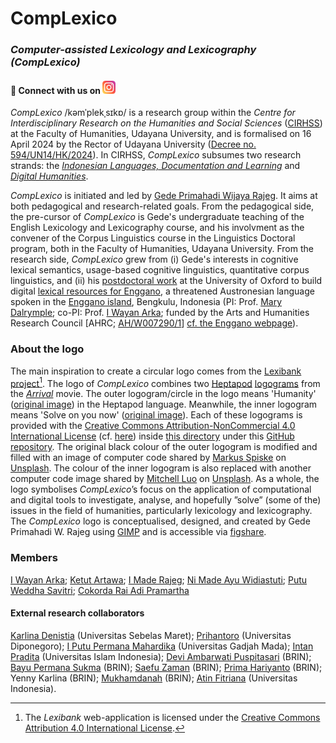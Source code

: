 # CompLexico

### *Computer-assisted Lexicology and Lexicography (CompLexico)*

#### 🤝 Connect with us on <a href="https://www.instagram.com/complexico.unud/"><img src="https://raw.githubusercontent.com/complexico/.github/main/images/instagram.svg" alt="CompLexico | Instagram" width="21px"/></a>

*CompLexico* /kəmˈplekˌsɪkɒ/ is a research group within the *Centre for Interdisciplinary Research on the Humanities and Social Sciences* ([CIRHSS](https://www.cirhss.org/)) at the Faculty of Humanities, Udayana University, and is formalised on 16 April 2024 by the Rector of Udayana University ([Decree no. 594/UN14/HK/2024](https://drive.google.com/file/d/1jvZEC-tn-BLlpm7VPuE7_CbH6CzZDEJQ/view?usp=sharing)). In CIRHSS, *CompLexico* subsumes two research strands: the [*Indonesian Languages, Documentation and Learning*](https://www.cirhss.org/our-research/indonesian-languages-documentation-and-learning/) and [*Digital Humanities*](https://www.cirhss.org/our-research/digital-humanities/).  

*CompLexico* is initiated and led by [Gede Primahadi Wijaya Rajeg](https://orcid.org/0000-0002-2047-8621). It aims at both pedagogical and research-related goals. From the pedagogical side, the pre-cursor of *CompLexico* is Gede's undergraduate teaching of the English Lexicology and Lexicography course, and his involvment as the convener of the Corpus Linguistics course in the Linguistics Doctoral program, both in the Faculty of Humanities, Udayana University. From the research side, *CompLexico* grew from (i) Gede's interests in cognitive lexical semantics, usage-based cognitive linguistics, quantitative corpus linguistics, and (ii) his [postdoctoral work](https://www.ling-phil.ox.ac.uk/people/gede-rajeg) at the University of Oxford to build digital [lexical resources for Enggano](https://portal.sds.ox.ac.uk/Lexical_resources_for_Enggano), a threatened Austronesian language spoken in the [Enggano island](https://maps.app.goo.gl/9TZcjHvqeQWNcuUA7), Bengkulu, Indonesia (PI: Prof. [Mary Dalrymple](https://www.ling-phil.ox.ac.uk/people/mary-dalrymple); co-PI: Prof. [I Wayan Arka](https://researchprofiles.anu.edu.au/en/persons/wayan-arka); funded by the Arts and Humanities Research Council [AHRC; [AH/W007290/1](https://gtr.ukri.org/projects?ref=AH%2FW007290%2F1)] [cf. the Enggano webpage](https://enggano.ling-phil.ox.ac.uk/)).

### About the logo

The main inspiration to create a circular logo comes from the [Lexibank project](https://lexibank.clld.org/)[^1]. The logo of *CompLexico* combines two [Heptapod](https://aliens.fandom.com/wiki/Heptapod) <a href="https://en.wikiquote.org/wiki/Arrival_(film)#:~:text=Because%20unlike%20speech%2C%20a%20logogram,Linguists%20call%20this%20nonlinear%20orthography." target="_blank">logograms</a> from the [*Arrival*](https://www.imdb.com/title/tt2543164/) movie. The outer logogram/circle in the logo means 'Humanity' ([original image](https://github.com/WolframResearch/Arrival-Movie-Live-Coding/blob/master/ScriptLogoJpegs/Humanity1.jpg)) in the Heptapod language. Meanwhile, the inner logogram means 'Solve on you now' ([original image](https://github.com/WolframResearch/Arrival-Movie-Live-Coding/blob/master/ScriptLogoJpegs/SolveOnYouNow1.jpg)). Each of these logograms is provided with the [Creative Commons Attribution-NonCommercial 4.0 International License](http://creativecommons.org/licenses/by-nc/4.0/) (cf. [here](https://github.com/WolframResearch/Arrival-Movie-Live-Coding/blob/master/COPYING.md)) inside [this directory](https://github.com/WolframResearch/Arrival-Movie-Live-Coding/tree/master/ScriptLogoJpegs) under this [GitHub repository](https://github.com/WolframResearch/Arrival-Movie-Live-Coding/tree/master). The original black colour of the outer logogram is modified and filled with an image of computer code shared by [Markus Spiske](https://unsplash.com/@markusspiske?utm_content=creditCopyText&utm_medium=referral&utm_source=unsplash) on [Unsplash](https://unsplash.com/photos/matrix-movie-still-iar-afB0QQw?utm_content=creditCopyText&utm_medium=referral&utm_source=unsplash). The colour of the inner logogram is also replaced with another computer code image shared by [Mitchell Luo](https://unsplash.com/@mitchel3uo?utm_content=creditCopyText&utm_medium=referral&utm_source=unsplash) on [Unsplash](https://unsplash.com/photos/black-and-white-striped-textile-FWoq_ldWlNQ?utm_content=creditCopyText&utm_medium=referral&utm_source=unsplash). As a whole, the logo symbolises *CompLexico*’s focus on the application of computational and digital tools to investigate, analyse, and hopefully ”solve” (some of the) issues in the field of humanities, particularly lexicology and lexicography. The *CompLexico* logo is conceptualised, designed, and created by Gede Primahadi W. Rajeg using [GIMP](https://www.gimp.org/) and is accessible via [figshare](https://doi.org/10.6084/m9.figshare.25744971).

[^1]: The *Lexibank* web-application is licensed under the [Creative Commons Attribution 4.0 International License](http://creativecommons.org/licenses/by/4.0/).

### Members

<a href="https://researchprofiles.anu.edu.au/en/persons/wayan-arka" target="_blank">I Wayan Arka</a>; <a href="https://udayananetworking.unud.ac.id/professor/1784" target="_blank">Ketut Artawa</a>; <a href="https://udayananetworking.unud.ac.id/lecturer/1817-i-made-rajeg" target="_blank">I Made Rajeg</a>; [Ni Made Ayu Widiastuti](https://udayananetworking.unud.ac.id/lecturer/1895-ni-made-ayu-widiastuti); [Putu Weddha Savitri](https://udayananetworking.unud.ac.id/lecturer/credential/1888-putu-weddha-savitri); [Cokorda Rai Adi Pramartha](https://udayananetworking.unud.ac.id/lecturer/2379-cokorda-rai-adi-pramartha)

#### External research collaborators

[Karlina Denistia](https://almi.or.id/view/anggota-almi/entry/1951/) (Universitas Sebelas Maret); [Prihantoro](https://sites.google.com/live.undip.ac.id/prihantoro/home) (Universitas Diponegoro); [I Putu Permana Mahardika](https://scholar.google.com/citations?user=Saaq65AAAAAJ&hl=en) (Universitas Gadjah Mada); [Intan Pradita](https://www.scopus.com/authid/detail.uri?authorId=57201476386) (Universitas Islam Indonesia); [Devi Ambarwati Puspitasari](https://www.scopus.com/authid/detail.uri?authorId=58319663100) (BRIN); [Bayu Permana Sukma](https://www.scopus.com/authid/detail.uri?authorId=56951271100) (BRIN); [Saefu Zaman](https://www.scopus.com/authid/detail.uri?authorId=59466945400) (BRIN); [Prima Hariyanto](https://www.scopus.com/authid/detail.uri?authorId=58519898600) (BRIN); Yenny Karlina (BRIN); [Mukhamdanah](https://www.scopus.com/authid/detail.uri?authorId=58899121200) (BRIN); [Atin Fitriana](https://scholar.ui.ac.id/en/persons/atin-fitriana) (Universitas Indonesia).
